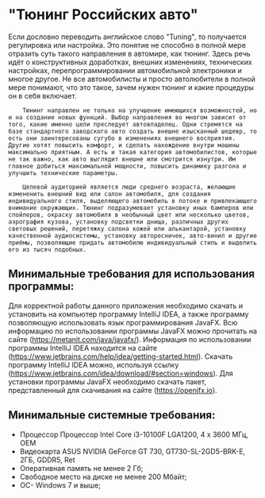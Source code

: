 # "Тюнинг Российских авто"

   Если дословно переводить английское слово "Tuning", то получается регулировка или настройка. Это понятие не способно в полной мере отразить суть такого направления в автомире, как тюнинг. Здесь речь идёт о конструктивных доработках, внешних изменениях, технических настройках, перепрограммировании автомобильной электроники и многое другое. Не все автомобилисты и просто автолюбители в полной мере понимают, что это такое, зачем нужен тюнинг и какие процедуры он в себя включает.
   
        Тюнинг направлен не только на улучшение имеющихся возможностей, но и на создание новых функций. Выбор направления во многом зависит от того, какие именно цели преследует автовладелец. Одни стремятся на базе стандартного заводского авто создать внешне изысканный шедевр, то есть они заинтересованы сугубо в изменениях внешнего восприятия. Другие хотят повысить комфорт, и сделать нахождение внутри машины максимально приятным. А есть и такая категория автомобилистов, которые не так важно, как авто выглядит внешне или смотрится изнутри. Им главное добиться максимальной мощности, повысить динамику разгона и улучшить технические параметры.
        
        Целевой аудиторией является люди среднего возраста, желающие измененить внешний вид или салон автомобиля, для создания индивидуального стиля, выделяющего автомобиль в потоке и привлекающего внимание окружающих. Тюнинг подразумевает установку иных бамперов или спойлеров, окраску автомобиля в необычный цвет или несколько цветов, аэрография кузова, установку подсветки днища, различных других световых решений, перетяжку салона кожей или алькантарой, установку качественной аудиосистемы, установку авторесничек, авто-винил и другие приёмы, позволяющие придать автомобилю индивидуальный стиль и выделить его из тысяч подобных.

## Минимальные требования для использования программы:

 Для корректной работы данного приложения необходимо скачать и установить на компьютер программу IntelliJ IDEA,
а также программу позволяющую использовать язык программирования JavaFX. Всю информацию по использовании программы JavaFX можно прочитать на сайте 
(https://metanit.com/java/javafx/).
 Информация по использовании программы IntelliJ IDEA находится на сайте (https://www.jetbrains.com/help/idea/getting-started.html).
Скачать программу IntelliJ IDEA можно, используя ссылку (https://www.jetbrains.com/idea/download/#section=windows).
Для установки программы JavaFX необходимо скачать пакет, представленный для скачивания на сайте (https://openjfx.io).

## Минимальные системные требования:
* Процессор Процессор Intel Core i3-10100F LGA1200, 4 x 3600 МГц, OEM
* Видеокарта  ASUS NVIDIA GeForce GT 730, GT730-SL-2GD5-BRK-E, 2ГБ, GDDR5, Ret
* Оперативная память не менее 2 Гб;
* Свободное место на диске не менее 200 Мбайт;
* ОС- Windows 7 и выше;
